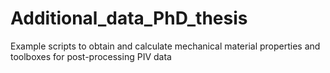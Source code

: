 # Additional_data_PhD_thesis
Example scripts to obtain and calculate mechanical material properties and toolboxes for post-processing PIV data
